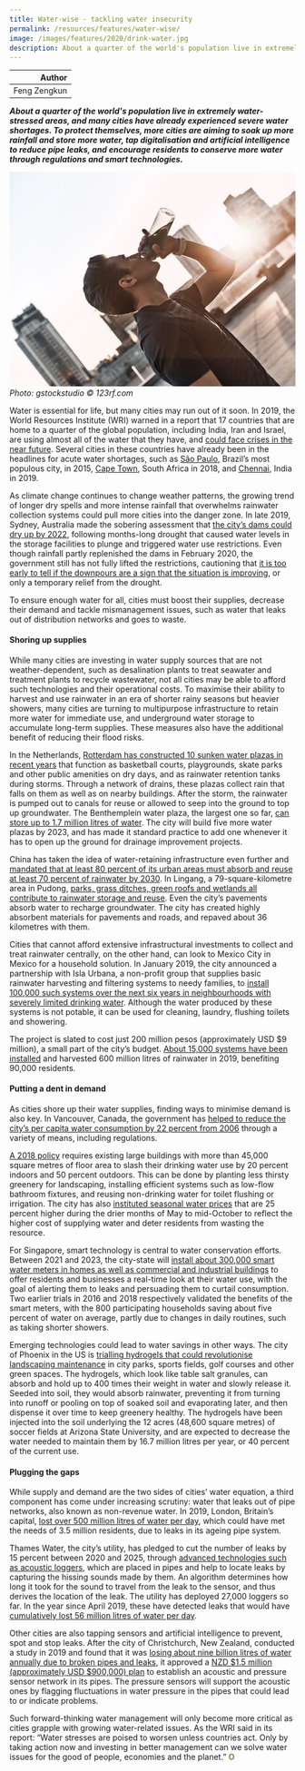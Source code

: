 ```yaml
---
title: Water-wise - tackling water insecurity
permalink: /resources/features/water-wise/
image: /images/features/2020/drink-water.jpg
description: About a quarter of the world's population live in extremely water-stressed areas, and many cities have already experienced severe water shortages. To protect themselves, more cities are aiming to soak up more rainfall and store more water, tap digitalisation and artificial intelligence to reduce pipe leaks, and encourage residents to conserve more water through regulations and smart technologies.
---
```


| Author |
|---:|
| Feng Zengkun |

***About a quarter of the world's population live in extremely water-stressed areas, and many cities have already experienced severe water shortages. To protect themselves, more cities are aiming to soak up more rainfall and store more water, tap digitalisation and artificial intelligence to reduce pipe leaks, and encourage residents to conserve more water through regulations and smart technologies.***

![Drinking water is good for you](/images/features/2020/drink-water.jpg/)*Photo: gstockstudio © 123rf.com*

Water is essential for life, but many cities may run out of it soon. In 2019, the World Resources Institute (WRI) warned in a report that 17 countries that are home to a quarter of the global population, including India, Iran and Israel, are using almost all of the water that they have, and [could face crises in the near future](https://www.wri.org/blog/2019/08/17-countries-home-one-quarter-world-population-face-extremely-high-water-stress). Several cities in these countries have already been in the headlines for acute water shortages, such as [São Paulo](https://www.nytimes.com/2015/02/17/world/americas/drought-pushes-sao-paulo-brazil-toward-water-crisis.html), Brazil’s most populous city, in 2015, [Cape Town](https://www.nytimes.com/2018/01/30/world/africa/cape-town-day-zero.html), South Africa in 2018, and [Chennai](https://www.nytimes.com/2019/07/11/world/asia/india-water-crisis.html), India in 2019.

As climate change continues to change weather patterns, the growing trend of longer dry spells and more intense rainfall that overwhelms rainwater collection systems could pull more cities into the danger zone. In late 2019, Sydney, Australia made the sobering assessment that [the city’s dams could dry up by 2022](https://7news.com.au/business/water/sydneys-water-levels-approaching-day-zero-as-stricter-water-restrictions-loom-c-557314), following months-long drought that caused water levels in the storage facilities to plunge and triggered water use restrictions. Even though rainfall partly replenished the dams in February 2020, the government still has not fully lifted the restrictions, cautioning that [it is too early to tell if the downpours are a sign that the situation is improving](https://www.sydneywater.com.au/SW/water-the-environment/what-we-re-doing/water-restrictions/index.htm), or only a temporary relief from the drought.

To ensure enough water for all, cities must boost their supplies, decrease their demand and tackle mismanagement issues, such as water that leaks out of distribution networks and goes to waste. 

#### **Shoring up supplies**

While many cities are investing in water supply sources that are not weather-dependent, such as desalination plants to treat seawater and treatment plants to recycle wastewater, not all cities may be able to afford such technologies and their operational costs. To maximise their ability to harvest and use rainwater in an era of shorter rainy seasons but heavier showers, many cities are turning to multipurpose infrastructure to retain more water for immediate use, and underground water storage to accumulate long-term supplies. These measures also have the additional benefit of reducing their flood risks. 

In the Netherlands, [Rotterdam has constructed 10 sunken water plazas in recent years](https://www.nola.com/news/environment/water_ways/article_3b49a148-5e56-11ea-8115-2b83b5fcd4ee.html) that function as basketball courts, playgrounds, skate parks and other public amenities on dry days, and as rainwater retention tanks during storms. Through a network of drains, these plazas collect rain that falls on them as well as on nearby buildings. After the storm, the rainwater is pumped out to canals for reuse or allowed to seep into the ground to top up groundwater. The Benthemplein water plaza, the largest one so far, [can store up to 1.7 million litres of water](https://www.c40.org/case_studies/benthemplein-water-square-an-innovative-way-to-prevent-urban-flooding-in-rotterdam). The city will build five more water plazas by 2023, and has made it standard practice to add one whenever it has to open up the ground for drainage improvement projects.

China has taken the idea of water-retaining infrastructure even further and [mandated that at least 80 percent of its urban areas must absorb and reuse at least 70 percent of rainwater by 2030](https://www.chinadaily.com.cn/china/2015-10/10/content_22147298.htm). In Lingang, a 79-square-kilometre area in Pudong, [parks, grass ditches, green roofs and wetlands all contribute to rainwater storage and reuse](https://www.shine.cn/news/metro/1908220642/). Even the city’s pavements absorb water to recharge groundwater. The city has created highly absorbent materials for pavements and roads, and repaved about 36 kilometres with them.

Cities that cannot afford extensive infrastructural investments to collect and treat rainwater centrally, on the other hand, can look to Mexico City in Mexico for a household solution. In January 2019, the city announced a partnership with Isla Urbana, a non-profit group that supplies basic rainwater harvesting and filtering systems to needy families, to [install 100,000 such systems over the next six years in neighbourhoods with severely limited drinking water](https://mexiconewsdaily.com/news/mexico-city-announces-water-catchment-program/). Although the water produced by these systems is not potable, it can be used for cleaning, laundry, flushing toilets and showering. 

The project is slated to cost just 200 million pesos (approximately USD $9 million), a small part of the city’s budget. [About 15,000 systems have been installed](https://islaurbana.org/english/urban-systems-2/) and harvested 600 million litres of rainwater in 2019, benefiting 90,000 residents. 

#### **Putting a dent in demand**

As cities shore up their water supplies, finding ways to minimise demand is also key. In Vancouver, Canada, the government has [helped to reduce the city’s per capita water consumption by 22 percent from 2006](https://vancouver.ca/green-vancouver/clean-water.aspx#water-progress) through a variety of means, including regulations.

[A 2018 policy](https://guidelines.vancouver.ca/R036.pdf) requires existing large buildings with more than 45,000 square metres of floor area to slash their drinking water use by 20 percent indoors and 50 percent outdoors. This can be done by planting less thirsty greenery for landscaping, installing efficient systems such as low-flow bathroom fixtures, and reusing non-drinking water for toilet flushing or irrigation. The city has also [instituted seasonal water prices](https://vancouver.ca/home-property-development/water-and-sewer-bill.aspx) that are 25 percent higher during the drier months of May to mid-October to reflect the higher cost of supplying water and deter residents from wasting the resource. 

For Singapore, smart technology is central to water conservation efforts. Between 2021 and 2023, the city-state will [install about 300,000 smart water meters in homes as well as commercial and industrial buildings](https://www.pub.gov.sg/smartwatermeterprogramme/about) to offer residents and businesses a real-time look at their water use, with the goal of alerting them to leaks and persuading them to curtail consumption. Two earlier trials in 2016 and 2018 respectively validated the benefits of the smart meters, with the 800 participating households saving about five percent of water on average, partly due to changes in daily routines, such as taking shorter showers.

Emerging technologies could lead to water savings in other ways. The city of Phoenix in the US is [trialling hydrogels that could revolutionise landscaping maintenance](https://www.phoenix.gov/news/waterservices/2396) in city parks, sports fields, golf courses and other green spaces. The hydrogels, which look like table salt granules, can absorb and hold up to 400 times their weight in water and slowly release it. Seeded into soil, they would absorb rainwater, preventing it from turning into runoff or pooling on top of soaked soil and evaporating later, and then dispense it over time to keep greenery healthy. The hydrogels have been injected into the soil underlying the 12 acres (48,600 square metres) of soccer fields at Arizona State University, and are expected to decrease the water needed to maintain them by 16.7 million litres per year, or 40 percent of the current use.

#### **Plugging the gaps**

While supply and demand are the two sides of cities’ water equation, a third component has come under increasing scrutiny: water that leaks out of pipe networks, also known as non-revenue water. In 2019, London, Britain’s capital, [lost over 500 million litres of water per day](https://www.wired.co.uk/article/london-thames-water-leaks), which could have met the needs of 3.5 million residents, due to leaks in its ageing pipe system. 

Thames Water, the city’s utility, has pledged to cut the number of leaks by 15 percent between 2020 and 2025, through [advanced technologies such as acoustic loggers](https://www.itv.com/news/meridian/2018-09-03/thames-water-to-spend-11-7bn-on-improvements/), which are placed in pipes and help to locate leaks by capturing the hissing sounds made by them. An algorithm determines how long it took for the sound to travel from the leak to the sensor, and thus derives the location of the leak. The utility has deployed 27,000 loggers so far. In the year since April 2019, these have detected leaks that would have [cumulatively lost 56 million litres of water per day](https://www.thameswater.co.uk/help-and-advice/leaks/our-leakage-performance).

Other cities are also tapping sensors and artificial intelligence to prevent, spot and stop leaks. After the city of Christchurch, New Zealand, conducted a study in 2019 and found that it was [losing about nine billion litres of water annually due to broken pipes and leaks](https://www.stuff.co.nz/national/111177877/leaky-pipes-lose-70-swimming-pools-worth-of-christchurch-water-a-week), it approved a [NZD $1.5 million (approximately USD $900,000) plan](https://ccc.govt.nz/the-council/plans-strategies-policies-and-bylaws/plans/long-term-plan-and-annual-plans/older-plans/2019-to-2020-annual-plan) to establish an acoustic and pressure sensor network in its pipes. The pressure sensors will support the acoustic ones by flagging fluctuations in water pressure in the pipes that could lead to or indicate problems. 

Such forward-thinking water management will only become more critical as cities grapple with growing water-related issues. As the WRI said in its report: “Water stresses are poised to worsen unless countries act. Only by taking action now and investing in better management can we solve water issues for the good of people, economies and the planet.” **<font color="#967942">O</font>**
